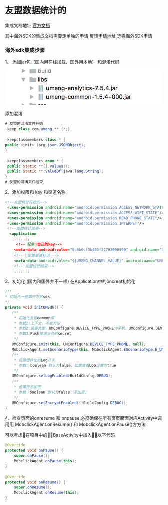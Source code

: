 # 友盟数据统计的
集成文档地址 [官方文档](https://developer.umeng.com/docs/66632/detail/101848)

其中海外SDK的集成文档需要走单独的申请 [反馈申请地址](https://account.umeng.com/feedback/create?spm=a311a.9588098.0.0) 选择海外SDK申请


### 海外sdk集成步骤

1、 添加jar包（国内用在线加载、国外用本地）  和混淆代码

   ![添加jar包](assets/markdown-img-paste-20190425155917296.png)

   添加混淆
   ```Java
   # 友盟的混淆文件开始
  -keep class com.umeng.** {*;}

  -keepclassmembers class * {
   public <init> (org.json.JSONObject);
  }

  -keepclassmembers enum * {
    public static **[] values();
    public static ** valueOf(java.lang.String);
  }
  # 友盟的混淆文件结束
   ```

2、添加权限和 key 和渠道名称

   ```xml
   <!--友盟统计开始的-->
    <uses-permission android:name="android.permission.ACCESS_NETWORK_STATE"/>
    <uses-permission android:name="android.permission.ACCESS_WIFI_STATE"/>
    <uses-permission android:name="android.permission.READ_PHONE_STATE"/>
    <uses-permission android:name="android.permission.INTERNET"/>
    <!--友盟统计结束-->
     <application
       .......
        <!-- 配置自己的key-->
       <meta-data android:value="5c6b6cf5b465f52783000999" android:name="UMENG_APPKEY"/>
       <!-- 配置渠道标识 -->
       <meta-data android:value="${UMENG_CHANNEL_VALUE}" android:name="UMENG_CHANNEL"/>
       <!-- 友盟统计结束-->
       .......
   ```


3、初始化   (国内和国外并不一样)
   在Application中的oncreat初始化
   ```Java
   /**
   * 初始化一些第三方的sdk
   */
  private void initUMSdk() {
      /**
       * 初始化友盟common库
       * 参数1:上下文，不能为空
       * 参数2:设备类型，UMConfigure.DEVICE_TYPE_PHONE为手机、UMConfigure.DEVICE_TYPE_BOX为盒子，默认为手机
       * 参数3:Push推送业务的secret
       */
      UMConfigure.init(this, UMConfigure.DEVICE_TYPE_PHONE, null);
      MobclickAgent.setScenarioType(this, MobclickAgent.EScenarioType.E_UM_NORMAL);
      /**
       * 设置组件化的Log开关
       * 参数: boolean 默认为false，如需查看LOG设置为true
       */
      UMConfigure.setLogEnabled(BuildConfig.DEBUG);
      /**
       * 设置日志加密
       * 参数：boolean 默认为false（不加密）
       */
      UMConfigure.setEncryptEnabled((!BuildConfig.DEBUG));
  }
   ```
4、检查页面的onresume  和 onpause
   必须确保在所有⻚页⾯面对应Activity中调⽤用 MobclickAgent.onResume() 和 MobclickAgent.onPause()⽅方法

   可以考虑在项目中的BaseActivity中加入以下代码
   ```Java
   @Override
   protected void onPause() {
       super.onPause();
       MobclickAgent.onPause(this);
   }

   @Override
   protected void onResume() {
       super.onResume();
       MobclickAgent.onResume(this);
   }
   ```
